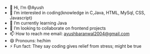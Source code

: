 - 👋 Hi, I’m @Ayush
- 👀 I’m interested in coding(knowledge in C,Java, HTML, MySql, CSS, Javascript)
- 🌱 I’m currently learning Java
- 💞️ I’m looking to collaborate on frontend projects
- 📫 How to reach me email: ayushbaranwal2004@gmail.com
- 😄 Pronouns: he/him
- ⚡ Fun fact: They say coding gives relief from stress; might be true

<!---
When life gives you a lemon, throw it, grab a coffee, and get back to your desk for coding. Looking forward for interactions from other coders. 
--->
